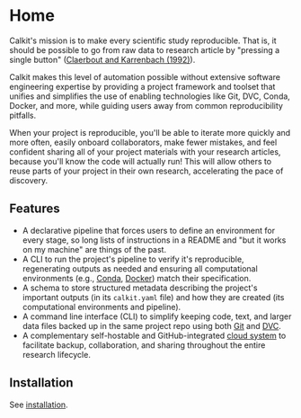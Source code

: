 # Home

Calkit's mission is to make every scientific study reproducible.
That is,
it should be possible to go from raw data to research article
by "pressing a single button"
([Claerbout and Karrenbach (1992)](https://doi.org/10.1190/1.1822162)).

Calkit makes this level of automation possible without extensive software
engineering expertise by providing a project framework and toolset that unifies
and simplifies the use of enabling technologies like Git,
DVC, Conda, Docker, and more,
while guiding users away from common reproducibility pitfalls.

When your project is reproducible,
you'll be able to iterate more quickly and more often,
easily onboard collaborators,
make fewer mistakes,
and feel confident sharing all of your project materials
with your research articles,
because you'll know the code will actually run!
This will allow others to reuse parts of your project in their own research,
accelerating the pace of discovery.

## Features

- A declarative pipeline that forces users to define an environment
  for every stage, so long lists of instructions in a README and
  "but it works on my machine" are things of the past.
- A CLI to run the project's pipeline to verify it's reproducible,
  regenerating outputs as needed and
  ensuring all
  computational environments (e.g., [Conda](https://docs.conda.io/en/latest/), [Docker](https://docker.com)) match their specification.
- A schema to store structured metadata describing the
  project's important outputs (in its `calkit.yaml` file)
  and how they are created
  (its computational environments and pipeline).
- A command line interface (CLI) to simplify keeping code, text, and larger
  data files backed up in the same project repo using both
  [Git](https://git-scm.com/) and [DVC](https://dvc.org/).
- A complementary self-hostable and GitHub-integrated
  [cloud system](https://github.com/calkit/calkit-cloud)
  to facilitate backup, collaboration,
  and sharing throughout the entire research lifecycle.

## Installation

See [installation](installation.md).
